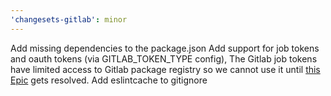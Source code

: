 ```yaml
---
'changesets-gitlab': minor
---
```


Add missing dependencies to the package.json
Add support for job tokens and oauth tokens (via GITLAB_TOKEN_TYPE config), The Gitlab job tokens have limited access to Gitlab package registry so we cannot use it until [this Epic](https://gitlab.com/groups/gitlab-org/-/epics/3559) gets resolved. 
Add eslintcache to gitignore
